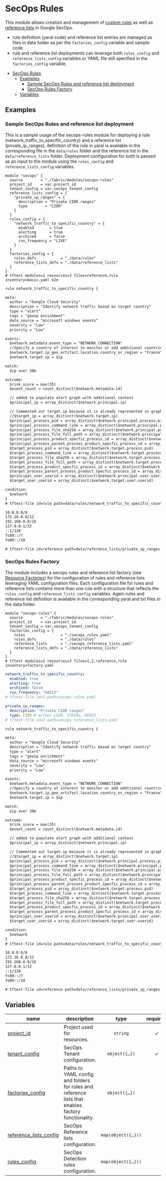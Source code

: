 # SecOps Rules

This module allows creation and management of [custom rules](https://cloud.google.com/chronicle/docs/detection/view-all-rules) as well as [reference lists](https://cloud.google.com/chronicle/docs/reference/reference-lists) in Google SecOps.

- rule definition (yaral code) and reference list entries are managed as files in data folder as per the `factories_config` variable and sample code
- rule and reference list deployments can leverage both `rules_config` and `reference_lists_config` variables or YAML file still specified in the `factories_config` variable.

<!-- TOC -->
* [SecOps Rules](#secops-rules)
  * [Examples](#examples)
    * [Sample SecOps Rules and reference list deployment](#sample-secops-rules-and-reference-list-deployment)
    * [SecOps Rules Factory](#secops-rules-factory)
  * [Variables](#variables)
<!-- TOC -->

## Examples

### Sample SecOps Rules and reference list deployment

This is a sample usage of the secops-rules module for deploying a rule (network_traffic_to_specific_country) and a reference list (private_ip_ranges), definition of the rule in yaral is available in the corresponding file in the `data/rules` folder and the reference list in the `data/reference_lists` folder. Deployment configuration for both is passed as an input to the module using the `rules_config` and `reference_lists_config` variables.

```hcl
module "secops" {
  source        = "./fabric/modules/secops-rules"
  project_id    = var.project_id
  tenant_config = var.secops_tenant_config
  reference_lists_config = {
    "private_ip_ranges" = {
      description = "Private CIDR ranges"
      type        = "CIDR"
    }
  }
  rules_config = {
    "network_traffic_to_specific_country" = {
      enabled       = true
      alerting      = true
      archived      = false
      run_frequency = "LIVE"
    }
  }
  factories_config = {
    rules_defs           = "./data/rules"
    reference_lists_defs = "./data/reference_lists"
  }
}
# tftest modules=1 resources=3 files=reference,rule inventory=basic.yaml e2e
```

```txt
rule network_traffic_to_specific_country {

meta:
  author = "Google Cloud Security"
  description = "Identify network traffic based on target country"
  type = "alert"
  tags = "geoip enrichment"
  data_source = "microsoft windows events"
  severity = "Low"
  priority = "Low"

events:
  $network.metadata.event_type = "NETWORK_CONNECTION"
  //Specify a country of interest to monitor or add additional countries using an or statement
  $network.target.ip_geo_artifact.location.country_or_region = "France" nocase
  $network.target.ip = $ip

match:
  $ip over 30m

outcome:
  $risk_score = max(35)
  $event_count = count_distinct($network.metadata.id)

  // added to populate alert graph with additional context
  $principal_ip = array_distinct($network.principal.ip)

  // Commented out target.ip because it is already represented in graph as match variable. If match changes, can uncomment to add to results
  //$target_ip = array_distinct($network.target.ip)
  $principal_process_pid = array_distinct($network.principal.process.pid)
  $principal_process_command_line = array_distinct($network.principal.process.command_line)
  $principal_process_file_sha256 = array_distinct($network.principal.process.file.sha256)
  $principal_process_file_full_path = array_distinct($network.principal.process.file.full_path)
  $principal_process_product_specfic_process_id = array_distinct($network.principal.process.product_specific_process_id)
  $principal_process_parent_process_product_specfic_process_id = array_distinct($network.principal.process.parent_process.product_specific_process_id)
  $target_process_pid = array_distinct($network.target.process.pid)
  $target_process_command_line = array_distinct($network.target.process.command_line)
  $target_process_file_sha256 = array_distinct($network.target.process.file.sha256)
  $target_process_file_full_path = array_distinct($network.target.process.file.full_path)
  $target_process_product_specfic_process_id = array_distinct($network.target.process.product_specific_process_id)
  $target_process_parent_process_product_specfic_process_id = array_distinct($network.target.process.parent_process.product_specific_process_id)
  $principal_user_userid = array_distinct($network.principal.user.userid)
  $target_user_userid = array_distinct($network.target.user.userid)

condition:
  $network
}
# tftest-file id=rule path=data/rules/network_traffic_to_specific_country.yaral
```

```txt
10.0.0.0/8
172.16.0.0/12
192.168.0.0/16
127.0.0.1/32
::1/128
fc00::/7
fe80::/10

# tftest-file id=reference path=data/reference_lists/private_ip_ranges.txt
```

### SecOps Rules Factory

The module includes a secops rules and reference list factory (see [Resource Factories](../../blueprints/factories/)) for the configuration of rules and reference lists leveraging YAML configuration files. Each configuration file for rules and reference lists contains more than one rule with a structure that reflects the `rules_config` and `reference_lists_config` variables. Again rules and reference list definition is available in the corresponding yaral and txt files in the data folder.

```hcl
module "secops-rules" {
  source        = "./fabric/modules/secops-rules"
  project_id    = var.project_id
  tenant_config = var.secops_tenant_config
  factories_config = {
    rules                = "./secops_rules.yaml"
    rules_defs           = "./data/rules"
    reference_lists      = "./secops_reference_lists.yaml"
    reference_lists_defs = "./data/reference_lists"
  }
}
# tftest modules=1 resources=3 files=1,2,reference,rule inventory=factory.yaml
```

```yaml
network_traffic_to_specific_country:
  enabled: true
  alerting: true
  archived: false
  run_frequency: "DAILY"
# tftest-file id=1 path=secops_rules.yaml
```

```yaml
private_ip_ranges:
  description: "Private CIDR ranges"
  type: CIDR # either CIDR, STRING, REGEX
# tftest-file id=2 path=secops_reference_lists.yaml
```

```txt
rule network_traffic_to_specific_country {

meta:
  author = "Google Cloud Security"
  description = "Identify network traffic based on target country"
  type = "alert"
  tags = "geoip enrichment"
  data_source = "microsoft windows events"
  severity = "Low"
  priority = "Low"

events:
  $network.metadata.event_type = "NETWORK_CONNECTION"
  //Specify a country of interest to monitor or add additional countries using an or statement
  $network.target.ip_geo_artifact.location.country_or_region = "France" nocase
  $network.target.ip = $ip

match:
  $ip over 30m

outcome:
  $risk_score = max(35)
  $event_count = count_distinct($network.metadata.id)

  // added to populate alert graph with additional context
  $principal_ip = array_distinct($network.principal.ip)

  // Commented out target.ip because it is already represented in graph as match variable. If match changes, can uncomment to add to results
  //$target_ip = array_distinct($network.target.ip)
  $principal_process_pid = array_distinct($network.principal.process.pid)
  $principal_process_command_line = array_distinct($network.principal.process.command_line)
  $principal_process_file_sha256 = array_distinct($network.principal.process.file.sha256)
  $principal_process_file_full_path = array_distinct($network.principal.process.file.full_path)
  $principal_process_product_specfic_process_id = array_distinct($network.principal.process.product_specific_process_id)
  $principal_process_parent_process_product_specfic_process_id = array_distinct($network.principal.process.parent_process.product_specific_process_id)
  $target_process_pid = array_distinct($network.target.process.pid)
  $target_process_command_line = array_distinct($network.target.process.command_line)
  $target_process_file_sha256 = array_distinct($network.target.process.file.sha256)
  $target_process_file_full_path = array_distinct($network.target.process.file.full_path)
  $target_process_product_specfic_process_id = array_distinct($network.target.process.product_specific_process_id)
  $target_process_parent_process_product_specfic_process_id = array_distinct($network.target.process.parent_process.product_specific_process_id)
  $principal_user_userid = array_distinct($network.principal.user.userid)
  $target_user_userid = array_distinct($network.target.user.userid)

condition:
  $network
}
# tftest-file id=rule path=data/rules/network_traffic_to_specific_country.yaral
```

```txt
10.0.0.0/8
172.16.0.0/12
192.168.0.0/16
127.0.0.1/32
::1/128
fc00::/7
fe80::/10

# tftest-file id=reference path=data/reference_lists/private_ip_ranges.txt
```
<!-- BEGIN TFDOC -->
## Variables

| name | description | type | required | default |
|---|---|:---:|:---:|:---:|
| [project_id](variables.tf#L29) | Project used for resources. | <code>string</code> | ✓ |  |
| [tenant_config](variables.tf#L66) | SecOps Tenant configuration. | <code title="object&#40;&#123;&#10;  customer_id &#61; string&#10;  region      &#61; string&#10;&#125;&#41;">object&#40;&#123;&#8230;&#125;&#41;</code> | ✓ |  |
| [factories_config](variables.tf#L17) | Paths to  YAML config and folders for rules and reference lists that enables factory functionality. | <code title="object&#40;&#123;&#10;  rules                &#61; optional&#40;string&#41;&#10;  rules_defs           &#61; optional&#40;string, &#34;data&#47;rules&#34;&#41;&#10;  reference_lists      &#61; optional&#40;string&#41;&#10;  reference_lists_defs &#61; optional&#40;string, &#34;data&#47;reference_lists&#34;&#41;&#10;&#125;&#41;">object&#40;&#123;&#8230;&#125;&#41;</code> |  | <code>&#123;&#125;</code> |
| [reference_lists_config](variables.tf#L34) | SecOps Reference lists configuration. | <code title="map&#40;object&#40;&#123;&#10;  description &#61; string&#10;  type        &#61; string&#10;&#125;&#41;&#41;">map&#40;object&#40;&#123;&#8230;&#125;&#41;&#41;</code> |  | <code>&#123;&#125;</code> |
| [rules_config](variables.tf#L49) | SecOps Detection rules configuration. | <code title="map&#40;object&#40;&#123;&#10;  enabled  &#61; bool&#10;  alerting &#61; bool&#10;  archived &#61; bool&#10;  run_frequency : string&#10;&#125;&#41;&#41;">map&#40;object&#40;&#123;&#8230;&#125;&#41;&#41;</code> |  | <code>&#123;&#125;</code> |
<!-- END TFDOC -->
